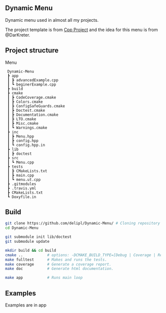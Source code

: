 ## Dynamic Menu
Dynamic menu used in almost all my projects.

The project template is from [Cpp Project](https://github.com/bsamseth/cpp-project) and the idea for this menu is from @DarKreter.

## Project structure
Menu
```
 Dynamic-Menu
 ┣ app
 ┃ ┣ advancedExample.cpp
 ┃ ┗ beginerExample.cpp
 ┣ build
 ┣ cmake
 ┃ ┣ CodeCoverage.cmake
 ┃ ┣ Colors.cmake
 ┃ ┣ ConfigSafeGuards.cmake
 ┃ ┣ Doctest.cmake
 ┃ ┣ Documentation.cmake
 ┃ ┣ LTO.cmake
 ┃ ┣ Misc.cmake
 ┃ ┗ Warnings.cmake
 ┣ inc
 ┃ ┣ Menu.hpp
 ┃ ┣ config.hpp
 ┃ ┗ config.hpp.in
 ┣ lib
 ┃ ┣ doctest
 ┣ src
 ┃ ┗ Menu.cpp
 ┣ tests
 ┃ ┣ CMakeLists.txt
 ┃ ┣ main.cpp
 ┃ ┗ menu.ut.cpp
 ┣ .gitmodules
 ┣ .travis.yml
 ┣ CMakeLists.txt
 ┗ Doxyfile.in
```

## Build

```bash
git clone https://github.com/delipl/Dynamic-Menu/ # Cloning repository
cd Dynamic-Menu

git submodule init lib/doctest
git submodule update

mkdir build && cd build
cmake ..           # options: -DCMAKE_BUILD_TYPE=[Debug | Coverage | Release], Debug is default
make fulltest      # Makes and runs the tests.
make coverage      # Generate a coverage report.
make doc           # Generate html documentation.

make app           # Runs main loop
```

## Examples
Examples are in app
